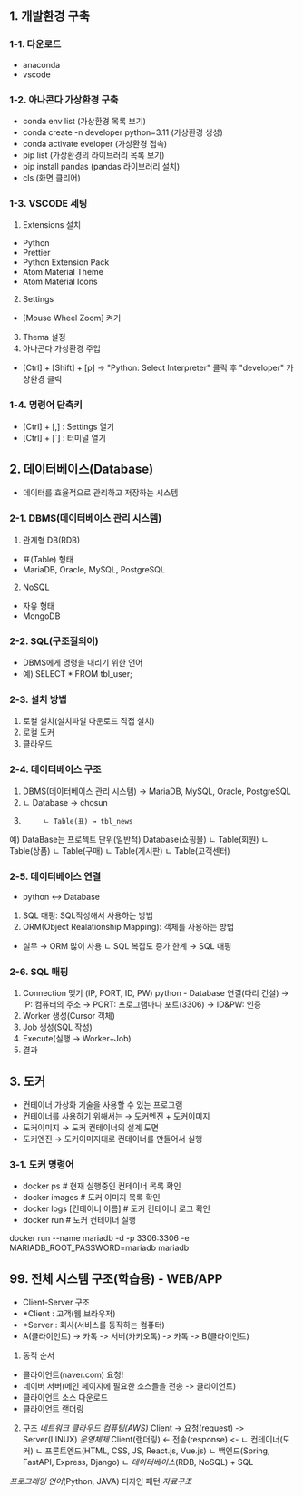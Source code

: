 ## 1. 개발환경 구축
### 1-1. 다운로드
- anaconda
- vscode

### 1-2. 아나콘다 가상환경 구축
- conda env list                          (가상환경 목록 보기)
- conda create -n developer python=3.11   (가상환경 생성)
- conda activate eveloper                 (가상환경 접속)
- pip list                                (가상환경의 라이브러리 목록 보기)
- pip install pandas                      (pandas 라이브러리 설치)
- cls                                     (화면 클리어)

### 1-3. VSCODE 세팅
1. Extensions 설치
  - Python
  - Prettier
  - Python Extension Pack
  - Atom Material Theme
  - Atom Material Icons
2. Settings
  - [Mouse Wheel Zoom] 켜기
3. Thema 설정
4. 아나콘다 가상환경 주입
  - [Ctrl] + [Shift] + [p] -> "Python: Select Interpreter" 클릭 후 "developer" 가상환경 클릭

### 1-4. 명령어 단축키
- [Ctrl] + [,] : Settings 열기
- [Ctrl] + [`] : 터미널 열기

## 2. 데이터베이스(Database)
- 데이터를 효율적으로 관리하고 저장하는 시스템

### 2-1. DBMS(데이터베이스 관리 시스템)
1. 관계형 DB(RDB)
  - 표(Table) 형태
  - MariaDB, Oracle, MySQL, PostgreSQL
  
2. NoSQL
  - 자유 형태
  - MongoDB

### 2-2. SQL(구조질의어)
  - DBMS에게 명령을 내리기 위한 언어
  - 예) SELECT * FROM tbl_user;

### 2-3. 설치 방법
  1. 로컬 설치(설치파일 다운로드 직접 설치)
  2. 로컬 도커
  3. 클라우드

### 2-4. 데이터베이스 구조
  1. DBMS(데이터베이스 관리 시스템) → MariaDB, MySQL, Oracle, PostgreSQL
  2.    ㄴ Database → chosun
  3.          ㄴ Table(표) → tbl_news

  예) DataBase는 프로젝트 단위(일반적)
  Database(쇼핑몰)
    ㄴ Table(회원)
    ㄴ Table(상품)
    ㄴ Table(구매)
    ㄴ Table(게시판)
    ㄴ Table(고객센터)

### 2-5. 데이터베이스 연결
  - python ↔ Database
  1. SQL 매핑: SQL작성해서 사용하는 방법
  2. ORM(Object Realationship Mapping): 객체를 사용하는 방법
  * 실무 → ORM 많이 사용
            ㄴ SQL 복잡도 증가 한계 → SQL 매핑

### 2-6. SQL 매핑
  1. Connection 맺기 (IP, PORT, ID, PW)
     python - Database 연결(다리 건설)
      → IP: 컴퓨터의 주소
      → PORT: 프로그램마다 포트(3306)
      → ID&PW: 인증
  2. Worker 생성(Cursor 객체)
  3. Job 생성(SQL 작성)
  4. Execute(실행 → Worker+Job)
  5. 결과

## 3. 도커
  - 컨테이너 가상화 기술을 사용할 수 있는 프로그램
  - 컨테이너를 사용하기 위해서는 → 도커엔진 + 도커이미지
  - 도커이미지 → 도커 컨테이너의 설계 도면
  - 도커엔진 → 도커이미지대로 컨테이너를 만들어서 실행

### 3-1. 도커 명령어
  - docker ps                      # 현재 실행중인 컨테이너 목록 확인
  - docker images                  # 도커 이미지 목록 확인
  - docker logs [컨테이너 이름]     # 도커 컨테이너 로그 확인
  - docker run                     # 도커 컨테이너 실행

  docker run --name mariadb -d -p 3306:3306 -e MARIADB_ROOT_PASSWORD=mariadb mariadb







## 99. 전체 시스템 구조(학습용) - WEB/APP
- Client-Server 구조
- *Client : 고객(웹 브라우저)
- *Server : 회사(서비스를 동작하는 컴퓨터)
- A(클라이언트) -> 카톡 -> 서버(카카오톡) -> 카톡 -> B(클라이언트)

1. 동작 순서
  + 클라이언트(naver.com) 요청!
  + 네이버 서버(메인 페이지에 필요한 소스들을 전송 -> 클라이언트)
  + 클라이언트 소스 다운로드
  + 클라이언트 랜더링

2. 구조
                    *네트워크*        *클라우드 컴퓨팅(AWS)*
Client          -> 요청(request)  -> Server(LINUX) *운영체제*
Client(랜더링)   <- 전송(response) <- ㄴ 컨테이너(도커)
                                         ㄴ 프론트엔드(HTML, CSS, JS, React.js, Vue.js)
                                         ㄴ 백엔드(Spring, FastAPI, Express, Django)
                                         ㄴ *데이터베이스*(RDB, NoSQL) + SQL

*프로그래밍 언어*(Python, JAVA)
디자인 패턴
*자료구조*
